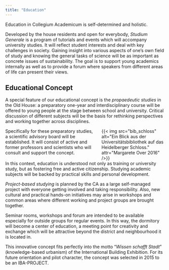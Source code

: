 ```yaml
---
title: "Education"
---
```


<div class="color-block">Education in Collegium Academicum is self-determined and holistic.</div>

Developed by the house residents and open for everybody, _Studium Generale_ is a program of tutorials and events which will accompany university studies. It will reflect student interests and deal with key challenges in society. Gaining insight into various aspects of one’s own field of study and knowing the general tasks of science will be as important as concrete issues of sustainability. The goal is to support young academics internally as well as to provide a forum where speakers from different areas of life can present their views.

## Educational Concept

A special feature of our educational concept is the _propaedeutic studies_ in the Old House: a preparatory one-year and interdisciplinary course will be offered to young people at the stage between school and university. Critical discussion of different subjects will be the basis for rethinking perspectives and working together across disciplines.

<div class="columns">
    <div class="column is-flex-middle">
        Specifically for these preparatory studies, a scientific advisory board will be established. It will consist of active and former professors and scientists who will consult and support the concept.
    </div>
    <div class="column">
        {{< img src="bib_schloss" alt="Ein Blick aus der Universitätsbibliothek auf das Heidelberger Schloss." attr="Margarete Over 2016" />}}
    </div>
</div>


<div class="color-block">In this context, education is understood not only as training or university study, but as fostering free and active citizenship. Studying academic subjects will be backed by practical skills and personal development.</div>

_Project-based studying_ is planned by the CA as a large self-managed project with everyone getting involved and taking responsibility. Also, new cultural and practical hands-on initiatives may arise in workshops and common areas where different working and project groups are brought together.

Seminar rooms, workshops and forum are intended to be available especially for outside groups for regular events. In this way, the dormitory will become a center of education, a meeting point for creativity and exchange which will be attractive beyond the district and neighbourhood it is located in.

This innovative concept fits perfectly into the motto “_Wissen schafft Stadt_” (knowledge-based urbanism) of the International Building Exhibition. For its future orientation and pilot character, the concept was selected in 2015 to be an IBA-PROJECT.

